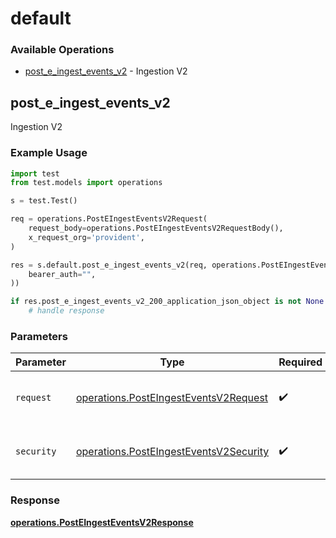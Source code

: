# default

### Available Operations

* [post_e_ingest_events_v2](#post_e_ingest_events_v2) - Ingestion V2

## post_e_ingest_events_v2

Ingestion V2

### Example Usage

```python
import test
from test.models import operations

s = test.Test()

req = operations.PostEIngestEventsV2Request(
    request_body=operations.PostEIngestEventsV2RequestBody(),
    x_request_org='provident',
)

res = s.default.post_e_ingest_events_v2(req, operations.PostEIngestEventsV2Security(
    bearer_auth="",
))

if res.post_e_ingest_events_v2_200_application_json_object is not None:
    # handle response
```

### Parameters

| Parameter                                                                                        | Type                                                                                             | Required                                                                                         | Description                                                                                      |
| ------------------------------------------------------------------------------------------------ | ------------------------------------------------------------------------------------------------ | ------------------------------------------------------------------------------------------------ | ------------------------------------------------------------------------------------------------ |
| `request`                                                                                        | [operations.PostEIngestEventsV2Request](../../models/operations/posteingesteventsv2request.md)   | :heavy_check_mark:                                                                               | The request object to use for the request.                                                       |
| `security`                                                                                       | [operations.PostEIngestEventsV2Security](../../models/operations/posteingesteventsv2security.md) | :heavy_check_mark:                                                                               | The security requirements to use for the request.                                                |


### Response

**[operations.PostEIngestEventsV2Response](../../models/operations/posteingesteventsv2response.md)**

